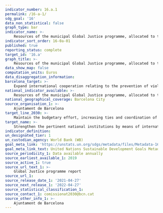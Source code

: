 ```yaml
---
indicator_number: 16.a.1
permalink: /16-a-1/
sdg_goal: '16'
data_non_statistical: false
graph_type: bar
indicator_name: >-
    Resources of the municipal Global Justice programme, allocated to the objective of preventing violence and promoting peace
indicator_sort_order: 16-0a-01
published: true
reporting_status: complete
target_id: '16.a'
graph_title: >-
    Resources of the municipal Global Justice programme, allocated to the objective of preventing violence and promoting peace
data_show_map: false
computation_units: Euros
data_disaggregation_information:
barcelona_target: >-
    Expand international cooperation relating to the prevention of violence and the promotion of peace
national_indicator_available: >-
    Resources of the municipal Global Justice programme, allocated to the objective of preventing violence and promoting peace
national_geographical_coverage: Barcelona City
source_organisation_1: >-
    Ajuntament de Barcelona
target_line_2030: >-
    Maintain the budgetary effort, increasing ties and coordination of the projects with Local Authorities and educational campaigns, and consolidating Humanitarian Action Programmes (CRIDES) in the context of armed conflicts, ensuring protection for refugees and the victims of violence
target_name: >-
    Strengthen the pertinent national institutions by means of international cooperation, among others, with a view to undertaking training at all levels, particularly in developing countries, in order to prevent violence and combat terrorism and crime
indicator_definition:
un_designated_tier: 1
un_custodian_agency: World Bank (WB)
goal_meta_link: 'https://unstats.un.org/sdgs/metadata/files/Metadata-16-0a-01.pdf'
goal_meta_link_text: United Nations Sustainable Development Goals Metadata (pdf 894kB)
source_periodicity_1: Data available annually
source_earliest_available_1: 2019
source_active_1: true
source_url_text_1: >-
    Global Justice programme report
source_url_1: 
source_release_date_1: '2021-04-27'
source_next_release_1: '2022-04-27'
source_statistical_classification_1: 
source_contact_1: comissionat2030@bcn.cat
source_other_info_1: >-
    Ajuntament de Barcelona
---
```

